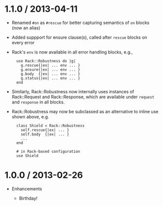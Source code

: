 # 1.1.0 / 2013-04-11

* Renamed `#on` as `#rescue` for better capturing semantics of `on` blocks (now an alias)
* Added suppport for ensure clause(s), called after `rescue` blocks on every error
* Rack's `env` is now available in all error handling blocks, e.g.,

        use Rack::Robustness do |g|
          g.rescue{|ex| ... env ... }
          g.ensure{|ex| ... env ... }
          g.body  {|ex| ... env ... }
          g.status{|ex| ... env ... }
        end

* Similarly, Rack::Robustness now internally uses instances of Rack::Request and Rack::Response,
  which are available under `request` and `response` in all blocks.
* Rack::Robustness may now be subclassed as an alternative to inline use shown above, e.g.

        class Shield < Rack::Robustness
          self.rescue{|ex| ... }
          self.body  {|ex| ... }
          ...
        end

        # in Rack-based configuration
        use Shield

# 1.0.0 / 2013-02-26

* Enhancements

  * Birthday!
